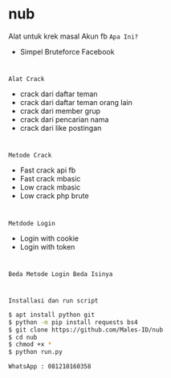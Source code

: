# nub
Alat untuk krek masal Akun fb
`Apa Ini?`
* Simpel Bruteforce Facebook
#
`Alat Crack`
* crack dari daftar teman
* crack dari daftar teman orang lain
* crack dari member grup
* crack dari pencarian nama
* crack dari like postingan
#
`Metode Crack`
* Fast crack api fb
* Fast crack mbasic
* Low crack mbasic
* Low crack php brute
#
`Metdode Login`
* Login with cookie
* Login with token
#
`Beda Metode Login Beda Isinya`
#
`Installasi dan run script`
````bash
$ apt install python git
$ python -m pip install requests bs4
$ git clone https://github.com/Males-ID/nub
$ cd nub
$ chmod +x *
$ python run.py
````
`WhatsApp : 081210160358`


